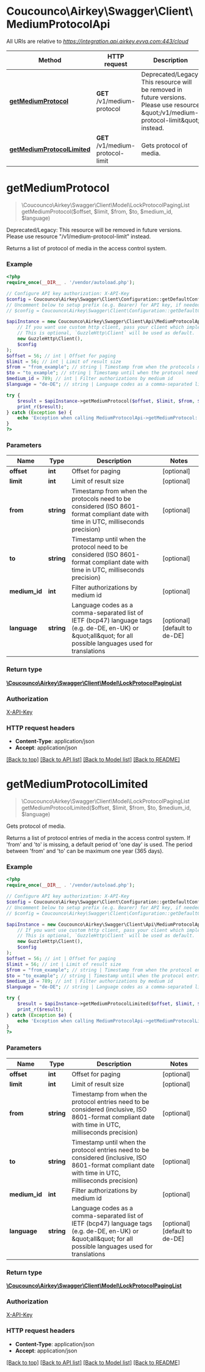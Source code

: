 # Coucounco\Airkey\Swagger\Client\MediumProtocolApi

All URIs are relative to *https://integration.api.airkey.evva.com:443/cloud*

Method | HTTP request | Description
------------- | ------------- | -------------
[**getMediumProtocol**](MediumProtocolApi.md#getMediumProtocol) | **GET** /v1/medium-protocol | Deprecated/Legacy: This resource will be removed in future versions. Please use resource \&quot;/v1/medium-protocol-limit\&quot; instead.
[**getMediumProtocolLimited**](MediumProtocolApi.md#getMediumProtocolLimited) | **GET** /v1/medium-protocol-limit | Gets protocol of media.


# **getMediumProtocol**
> \Coucounco\Airkey\Swagger\Client\Model\LockProtocolPagingList getMediumProtocol($offset, $limit, $from, $to, $medium_id, $language)

Deprecated/Legacy: This resource will be removed in future versions. Please use resource \"/v1/medium-protocol-limit\" instead.

Returns a list of protocol of media in the access control system.

### Example
```php
<?php
require_once(__DIR__ . '/vendor/autoload.php');

// Configure API key authorization: X-API-Key
$config = Coucounco\Airkey\Swagger\Client\Configuration::getDefaultConfiguration()->setApiKey('X-API-Key', 'YOUR_API_KEY');
// Uncomment below to setup prefix (e.g. Bearer) for API key, if needed
// $config = Coucounco\Airkey\Swagger\Client\Configuration::getDefaultConfiguration()->setApiKeyPrefix('X-API-Key', 'Bearer');

$apiInstance = new Coucounco\Airkey\Swagger\Client\Api\MediumProtocolApi(
    // If you want use custom http client, pass your client which implements `GuzzleHttp\ClientInterface`.
    // This is optional, `GuzzleHttp\Client` will be used as default.
    new GuzzleHttp\Client(),
    $config
);
$offset = 56; // int | Offset for paging
$limit = 56; // int | Limit of result size
$from = "from_example"; // string | Timestamp from when the protocols need to be considered (ISO 8601-format compliant date with time in UTC, milliseconds precision)
$to = "to_example"; // string | Timestamp until when the protocol need to be considered (ISO 8601-format compliant date with time in UTC, milliseconds precision)
$medium_id = 789; // int | Filter authorizations by medium id
$language = "de-DE"; // string | Language codes as a comma-separated list of IETF (bcp47) language tags (e.g. de-DE, en-UK) or \"all\" for all possible languages used for translations

try {
    $result = $apiInstance->getMediumProtocol($offset, $limit, $from, $to, $medium_id, $language);
    print_r($result);
} catch (Exception $e) {
    echo 'Exception when calling MediumProtocolApi->getMediumProtocol: ', $e->getMessage(), PHP_EOL;
}
?>
```

### Parameters

Name | Type | Description  | Notes
------------- | ------------- | ------------- | -------------
 **offset** | **int**| Offset for paging | [optional]
 **limit** | **int**| Limit of result size | [optional]
 **from** | **string**| Timestamp from when the protocols need to be considered (ISO 8601-format compliant date with time in UTC, milliseconds precision) | [optional]
 **to** | **string**| Timestamp until when the protocol need to be considered (ISO 8601-format compliant date with time in UTC, milliseconds precision) | [optional]
 **medium_id** | **int**| Filter authorizations by medium id | [optional]
 **language** | **string**| Language codes as a comma-separated list of IETF (bcp47) language tags (e.g. de-DE, en-UK) or \&quot;all\&quot; for all possible languages used for translations | [optional] [default to de-DE]

### Return type

[**\Coucounco\Airkey\Swagger\Client\Model\LockProtocolPagingList**](../Model/LockProtocolPagingList.md)

### Authorization

[X-API-Key](../../README.md#X-API-Key)

### HTTP request headers

 - **Content-Type**: application/json
 - **Accept**: application/json

[[Back to top]](#) [[Back to API list]](../../README.md#documentation-for-api-endpoints) [[Back to Model list]](../../README.md#documentation-for-models) [[Back to README]](../../README.md)

# **getMediumProtocolLimited**
> \Coucounco\Airkey\Swagger\Client\Model\LockProtocolPagingList getMediumProtocolLimited($offset, $limit, $from, $to, $medium_id, $language)

Gets protocol of media.

Returns a list of protocol entries of media in the access control system. If 'from' and 'to' is missing, a default period of 'one day' is used. The period between 'from' and 'to' can be maximum one year (365 days).

### Example
```php
<?php
require_once(__DIR__ . '/vendor/autoload.php');

// Configure API key authorization: X-API-Key
$config = Coucounco\Airkey\Swagger\Client\Configuration::getDefaultConfiguration()->setApiKey('X-API-Key', 'YOUR_API_KEY');
// Uncomment below to setup prefix (e.g. Bearer) for API key, if needed
// $config = Coucounco\Airkey\Swagger\Client\Configuration::getDefaultConfiguration()->setApiKeyPrefix('X-API-Key', 'Bearer');

$apiInstance = new Coucounco\Airkey\Swagger\Client\Api\MediumProtocolApi(
    // If you want use custom http client, pass your client which implements `GuzzleHttp\ClientInterface`.
    // This is optional, `GuzzleHttp\Client` will be used as default.
    new GuzzleHttp\Client(),
    $config
);
$offset = 56; // int | Offset for paging
$limit = 56; // int | Limit of result size
$from = "from_example"; // string | Timestamp from when the protocol entries need to be considered (inclusive, ISO 8601-format compliant date with time in UTC, milliseconds precision)
$to = "to_example"; // string | Timestamp until when the protocol entries need to be considered (inclusive, ISO 8601-format compliant date with time in UTC, milliseconds precision)
$medium_id = 789; // int | Filter authorizations by medium id
$language = "de-DE"; // string | Language codes as a comma-separated list of IETF (bcp47) language tags (e.g. de-DE, en-UK) or \"all\" for all possible languages used for translations

try {
    $result = $apiInstance->getMediumProtocolLimited($offset, $limit, $from, $to, $medium_id, $language);
    print_r($result);
} catch (Exception $e) {
    echo 'Exception when calling MediumProtocolApi->getMediumProtocolLimited: ', $e->getMessage(), PHP_EOL;
}
?>
```

### Parameters

Name | Type | Description  | Notes
------------- | ------------- | ------------- | -------------
 **offset** | **int**| Offset for paging | [optional]
 **limit** | **int**| Limit of result size | [optional]
 **from** | **string**| Timestamp from when the protocol entries need to be considered (inclusive, ISO 8601-format compliant date with time in UTC, milliseconds precision) | [optional]
 **to** | **string**| Timestamp until when the protocol entries need to be considered (inclusive, ISO 8601-format compliant date with time in UTC, milliseconds precision) | [optional]
 **medium_id** | **int**| Filter authorizations by medium id | [optional]
 **language** | **string**| Language codes as a comma-separated list of IETF (bcp47) language tags (e.g. de-DE, en-UK) or \&quot;all\&quot; for all possible languages used for translations | [optional] [default to de-DE]

### Return type

[**\Coucounco\Airkey\Swagger\Client\Model\LockProtocolPagingList**](../Model/LockProtocolPagingList.md)

### Authorization

[X-API-Key](../../README.md#X-API-Key)

### HTTP request headers

 - **Content-Type**: application/json
 - **Accept**: application/json

[[Back to top]](#) [[Back to API list]](../../README.md#documentation-for-api-endpoints) [[Back to Model list]](../../README.md#documentation-for-models) [[Back to README]](../../README.md)

